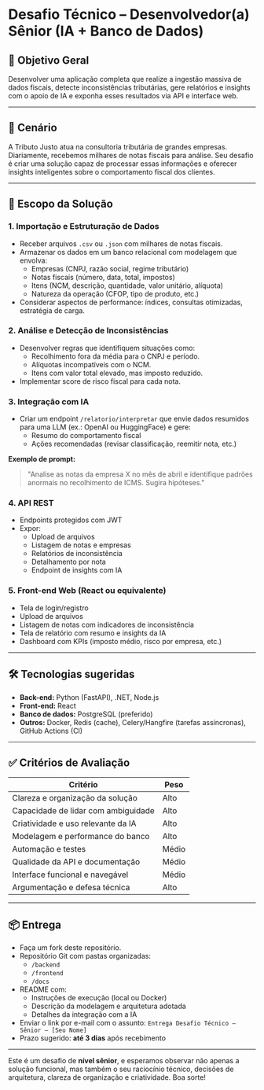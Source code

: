 # Desafio Técnico – Desenvolvedor(a) Sênior (IA + Banco de Dados)

## 🎯 Objetivo Geral

Desenvolver uma aplicação completa que realize a ingestão massiva de dados fiscais, detecte inconsistências tributárias, gere relatórios e insights com o apoio de IA e exponha esses resultados via API e interface web.

---

## 🧩 Cenário

A Tributo Justo atua na consultoria tributária de grandes empresas. Diariamente, recebemos milhares de notas fiscais para análise. Seu desafio é criar uma solução capaz de processar essas informações e oferecer insights inteligentes sobre o comportamento fiscal dos clientes.

---

## 🧱 Escopo da Solução

### 1. Importação e Estruturação de Dados

- Receber arquivos `.csv` ou `.json` com milhares de notas fiscais.
- Armazenar os dados em um banco relacional com modelagem que envolva:
  - Empresas (CNPJ, razão social, regime tributário)
  - Notas fiscais (número, data, total, impostos)
  - Itens (NCM, descrição, quantidade, valor unitário, alíquota)
  - Natureza da operação (CFOP, tipo de produto, etc.)
- Considerar aspectos de performance: índices, consultas otimizadas, estratégia de carga.

### 2. Análise e Detecção de Inconsistências

- Desenvolver regras que identifiquem situações como:
  - Recolhimento fora da média para o CNPJ e período.
  - Alíquotas incompatíveis com o NCM.
  - Itens com valor total elevado, mas imposto reduzido.
- Implementar score de risco fiscal para cada nota.

### 3. Integração com IA

- Criar um endpoint `/relatorio/interpretar` que envie dados resumidos para uma LLM (ex.: OpenAI ou HuggingFace) e gere:
  - Resumo do comportamento fiscal
  - Ações recomendadas (revisar classificação, reemitir nota, etc.)

**Exemplo de prompt:**

> "Analise as notas da empresa X no mês de abril e identifique padrões anormais no recolhimento de ICMS. Sugira hipóteses."

### 4. API REST

- Endpoints protegidos com JWT
- Expor:
  - Upload de arquivos
  - Listagem de notas e empresas
  - Relatórios de inconsistência
  - Detalhamento por nota
  - Endpoint de insights com IA

### 5. Front-end Web (React ou equivalente)

- Tela de login/registro
- Upload de arquivos
- Listagem de notas com indicadores de inconsistência
- Tela de relatório com resumo e insights da IA
- Dashboard com KPIs (imposto médio, risco por empresa, etc.)

---

## 🛠️ Tecnologias sugeridas

- **Back-end:** Python (FastAPI), .NET, Node.js
- **Front-end:** React
- **Banco de dados:** PostgreSQL (preferido)
- **Outros:** Docker, Redis (cache), Celery/Hangfire (tarefas assíncronas), GitHub Actions (CI)

---

## ✅ Critérios de Avaliação

| Critério                           | Peso |
|-----------------------------------|------|
| Clareza e organização da solução  | Alto |
| Capacidade de lidar com ambiguidade | Alto |
| Criatividade e uso relevante da IA | Alto |
| Modelagem e performance do banco  | Alto |
| Automação e testes                | Médio|
| Qualidade da API e documentação   | Médio|
| Interface funcional e navegável  | Médio|
| Argumentação e defesa técnica     | Alto |

---

## 📦 Entrega
- Faça um fork deste repositório.
- Repositório Git com pastas organizadas:
  - `/backend`
  - `/frontend`
  - `/docs`
- README com:
  - Instruções de execução (local ou Docker)
  - Descrição da modelagem e arquitetura adotada
  - Detalhes da integração com a IA
- Enviar o link por e-mail com o assunto: `Entrega Desafio Técnico – Sênior – [Seu Nome]`
- Prazo sugerido: **até 3 dias** após recebimento

---

Este é um desafio de **nível sênior**, e esperamos observar não apenas a solução funcional, mas também o seu raciocínio técnico, decisões de arquitetura, clareza de organização e criatividade. Boa sorte!
